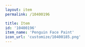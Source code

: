 ```yaml
---
layout: item
permalink: /10400196

title: Item
id: '10400196'
item_name: 'Penguin Face Paint'
icon_url: 'customize/10400185.png'
---
```

